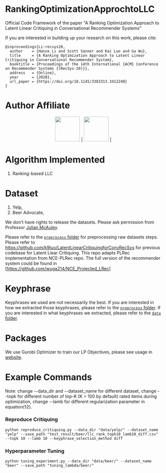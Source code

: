 # RankingOptimizationApprochtoLLC
Official Code Framework of the paper "A Ranking Optimization Approach to Latent Linear Critiquing in Conversational Recommender Systems"

If you are interested in building up your research on this work, please cite:

```
@inproceedings{Li:recsys20,
  author    = {Hanze Li and Scott Sanner and Kai Luo and Ga Wu},
  title     = {A Ranking Optimization Approach to Latent Linear Critiquing in Conversational Recommender System},
  booktitle = {Proceedings of the 14th International {ACM} Conference on Recommender Systems {(RecSys-20)}},
  address   = {Online},
  year      = {2020}, 
  url_paper = {https://doi.org/10.1145/3383313.3412240}
}
```

# Author Affiliate
<p align="center">
<a href="https://www.utoronto.ca//"><img src="https://github.com/k9luo/DeepCritiquingForVAEBasedRecSys/blob/master/logos/U-of-T-logo.svg" height="80"></a> | 
<a href="https://vectorinstitute.ai/"><img src="https://github.com/k9luo/DeepCritiquingForVAEBasedRecSys/blob/master/logos/vectorlogo.svg" height="80"></a> | 
</p>

# Algorithm Implemented
1. Ranking-based LLC

# Dataset
1. Yelp,
2. Beer Advocate,

We don't have rights to release the datasets. Please ask permission from Professor [Julian McAuley](https://cseweb.ucsd.edu/~jmcauley/).

Please refer to the [`preprocess` folder](https://github.com/wuga214/DeepCritiquingForRecSys/tree/master/preprocess) for preprocessing raw datasets steps.
Please refer to https://github.com/k9luo/LatentLinearCritiquingforConvRecSys for previous codebase for Latent Liear Critiquing.
This repo adapts PLRec implementation from NCE-PLRec repo. The full version of the recommender system could be found in [https://github.com/wuga214/NCE_Projected_LRec]

# Keyphrase
Keyphrases we used are not necessarily the best. If you are interested in how we extracted those keyphrases, please refer to the [`preprocess` folder](https://github.com/wuga214/DeepCritiquingForRecSys/tree/master/preprocess). If you are interested in what keyphrases we extracted, please refer to the [`data` folder](https://github.com/litosly/RankingOptimizationApproachtoLLC/tree/master/data).

# Packages
We use Gurobi Optimizer to train our LP Objectives, please see usage in [website](https://www.gurobi.com/).

# Example Commands
Note: change --data_dir and --dataset_name for different dataset, change --topk for different number of top-K (K = 100 by default) rated items during optimization, change --lamb for different regularization parameter in equation(12). 
### Reproduce Critiquing
```
python reproduce_critiquing.py --data_dir "data/yelp/" --dataset_name "yelp" --save_path "test_result/beer/llc_rank_topk10_lamb10_diff.csv" --topk 10 --lamb 10 --keyphrase_selection_method diff
```
### Hyperparameter Tuning 
```
python tuning_experiment.py --data_dir "data/beer/" --dataset_name "beer" --save_path "tuning_lambda/beer/" 
```
